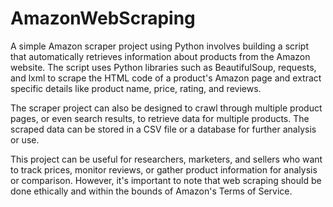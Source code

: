 # AmazonWebScraping
A simple Amazon scraper project using Python involves building a script that automatically retrieves information about products from the Amazon website. The script uses Python libraries such as BeautifulSoup, requests, and lxml to scrape the HTML code of a product's Amazon page and extract specific details like product name, price, rating, and reviews.

The scraper project can also be designed to crawl through multiple product pages, or even search results, to retrieve data for multiple products. The scraped data can be stored in a CSV file or a database for further analysis or use.

This project can be useful for researchers, marketers, and sellers who want to track prices, monitor reviews, or gather product information for analysis or comparison. However, it's important to note that web scraping should be done ethically and within the bounds of Amazon's Terms of Service.
